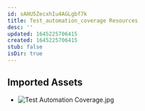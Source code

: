 ```yaml
---
id: sAHU5ZecxhIu4AGLgbf7k
title: Test_automation_coverage Resources
desc: ''
updated: 1645225706415
created: 1645225706415
stub: false
isDir: true
---
```

## Imported Assets
- ![Test Automation Coverage.jpg](/assets/test-automation-coverage.jpg)
